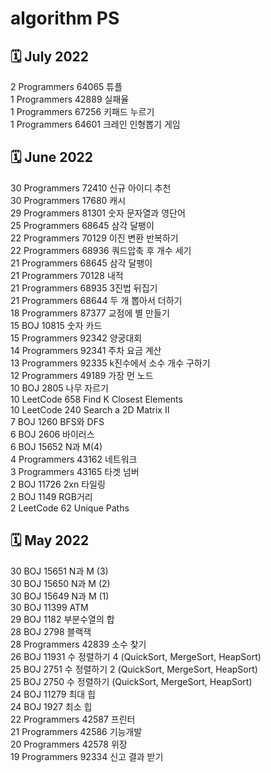 # algorithm PS

## 🗓 July 2022
2 Programmers 64065 튜플</br>
1 Programmers 42889 실패율</br>
1 Programmers 67256 키패드 누르기</br> 
1 Programmers 64601 크레인 인형뽑기 게임 </br>

## 🗓 June 2022
30 Programmers 72410 신규 아이디 추천 </br>
30 Programmers 17680 캐시 </br>
29 Programmers 81301 숫자 문자열과 영단어</br>
25 Programmers 68645 삼각 달팽이</br>
22 Programmers 70129 이진 변환 반복하기</br>
22 Programmers 68936 쿼드압축 후 개수 세기</br>
21 Programmers 68645 삼각 달팽이</br>
21 Programmers 70128 내적</br>
21 Programmers 68935 3진법 뒤집기</br>
21 Programmers 68644 두 개 뽑아서 더하기</br>
18 Programmers 87377 교점에 별 만들기</br> 
15 BOJ 10815 숫자 카드</br>
15 Programmers 92342 양궁대회</br>
14 Programmers 92341 주차 요금 계산</br>
13 Programmers 92335 k진수에서 소수 개수 구하기</br>
12 Programmers 49189 가장 먼 노드</br>
10 BOJ 2805 나무 자르기</br>
10 LeetCode 658 Find K Closest Elements</br>
10 LeetCode 240 Search a 2D Matrix II</br>
7 BOJ 1260 BFS와 DFS</br>
6 BOJ 2606 바이러스</br>
6 BOJ 15652 N과 M(4)</br>
4 Programmers 43162 네트워크</br>
3 Programmers 43165 타겟 넘버</br>
2 BOJ 11726 2xn 타일링</br>
2 BOJ 1149 RGB거리</br>
2 LeetCode 62 Unique Paths</br>

## 🗓 May 2022
30 BOJ 15651 N과 M (3)</br>
30 BOJ 15650 N과 M (2)</br>
30 BOJ 15649 N과 M (1)</br>
30 BOJ 11399 ATM</br>
29 BOJ 1182 부분수열의 합</br>
28 BOJ 2798 블랙잭</br>
28 Programmers 42839 소수 찾기</br>
26 BOJ 11931 수 정렬하기 4 (QuickSort, MergeSort, HeapSort)</br>
25 BOJ 2751 수 정렬하기 2 (QuickSort, MergeSort, HeapSort)</br>
25 BOJ 2750 수 정렬하기 (QuickSort, MergeSort, HeapSort)</br>
24 BOJ 11279 최대 힙</br>
24 BOJ 1927 최소 힙</br>
22 Programmers 42587 프린터</br>
21 Programmers 42586 기능개발</br>
20 Programmers 42578 위장</br>
19 Programmers 92334 신고 결과 받기</br>
